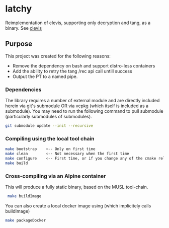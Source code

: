 # latchy
Reimplementation of clevis, supporting only decryption and tang, as a binary. See [clevis](https://github.com/latchset/clevis)

## Purpose
This project was created for the following reasons:
* Remove the dependency on bash and support distro-less containers
* Add the ability to retry the tang /rec api call untill success
* Output the PT to a named pipe.

### Dependencies
The library requires a number of external module and are directly included herein via git's submodule OR via vcpkg (which itself is included as a submodule). You may need to run the following command to pull submodule (particularly submodules of submodules).
```bash
git submodule update --init --recursive
```

### Compiling using the local tool chain
```bash
make bootstrap    <-- Only on first time
make clean        <-- Not necessary when the first time
make configure    <-- First time, or if you change any of the cmake related files.
make build
```
### Cross-compiling via an Alpine container
This will produce a fully static binary, based on the MUSL tool-chain.

```bash
 make buildImage
```

You can also create a local docker image using (which implicitely calls buildImage)

```bash
make packageDocker
```
